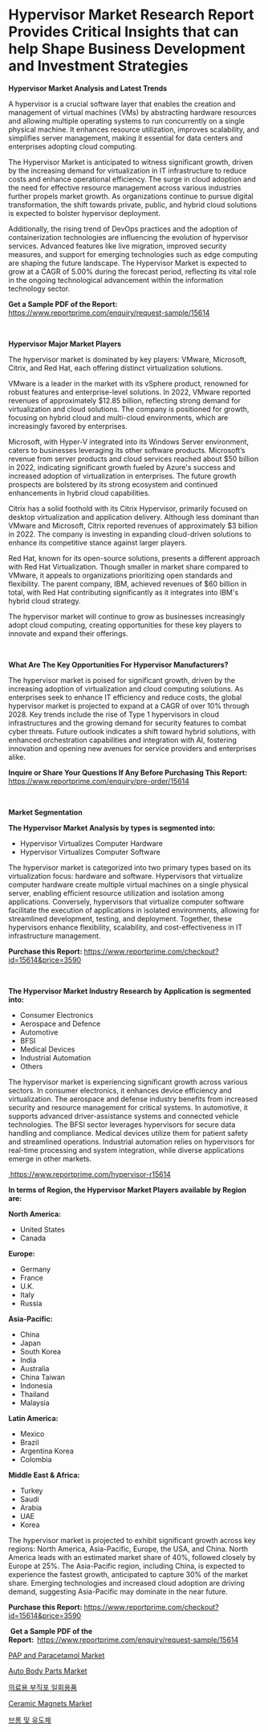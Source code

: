 <p><h1>Hypervisor Market Research Report Provides Critical Insights that can help Shape Business Development and Investment Strategies</h1></p><p><strong>Hypervisor Market Analysis and Latest Trends</strong></p>
<p><p>A hypervisor is a crucial software layer that enables the creation and management of virtual machines (VMs) by abstracting hardware resources and allowing multiple operating systems to run concurrently on a single physical machine. It enhances resource utilization, improves scalability, and simplifies server management, making it essential for data centers and enterprises adopting cloud computing.</p><p>The Hypervisor Market is anticipated to witness significant growth, driven by the increasing demand for virtualization in IT infrastructure to reduce costs and enhance operational efficiency. The surge in cloud adoption and the need for effective resource management across various industries further propels market growth. As organizations continue to pursue digital transformation, the shift towards private, public, and hybrid cloud solutions is expected to bolster hypervisor deployment.</p><p>Additionally, the rising trend of DevOps practices and the adoption of containerization technologies are influencing the evolution of hypervisor services. Advanced features like live migration, improved security measures, and support for emerging technologies such as edge computing are shaping the future landscape. The Hypervisor Market is expected to grow at a CAGR of 5.00% during the forecast period, reflecting its vital role in the ongoing technological advancement within the information technology sector.</p></p>
<p><strong>Get a Sample PDF of the Report:&nbsp;</strong> <a href="https://www.reportprime.com/enquiry/request-sample/15614">https://www.reportprime.com/enquiry/request-sample/15614</a></p>
<p>&nbsp;</p>
<p><strong>Hypervisor Major Market Players</strong></p>
<p><p>The hypervisor market is dominated by key players: VMware, Microsoft, Citrix, and Red Hat, each offering distinct virtualization solutions. </p><p>VMware is a leader in the market with its vSphere product, renowned for robust features and enterprise-level solutions. In 2022, VMware reported revenues of approximately $12.85 billion, reflecting strong demand for virtualization and cloud solutions. The company is positioned for growth, focusing on hybrid cloud and multi-cloud environments, which are increasingly favored by enterprises.</p><p>Microsoft, with Hyper-V integrated into its Windows Server environment, caters to businesses leveraging its other software products. Microsoft’s revenue from server products and cloud services reached about $50 billion in 2022, indicating significant growth fueled by Azure's success and increased adoption of virtualization in enterprises. The future growth prospects are bolstered by its strong ecosystem and continued enhancements in hybrid cloud capabilities.</p><p>Citrix has a solid foothold with its Citrix Hypervisor, primarily focused on desktop virtualization and application delivery. Although less dominant than VMware and Microsoft, Citrix reported revenues of approximately $3 billion in 2022. The company is investing in expanding cloud-driven solutions to enhance its competitive stance against larger players.</p><p>Red Hat, known for its open-source solutions, presents a different approach with Red Hat Virtualization. Though smaller in market share compared to VMware, it appeals to organizations prioritizing open standards and flexibility. The parent company, IBM, achieved revenues of $60 billion in total, with Red Hat contributing significantly as it integrates into IBM's hybrid cloud strategy.</p><p>The hypervisor market will continue to grow as businesses increasingly adopt cloud computing, creating opportunities for these key players to innovate and expand their offerings.</p></p>
<p>&nbsp;</p>
<p><strong>What Are The Key Opportunities For Hypervisor Manufacturers?</strong></p>
<p><p>The hypervisor market is poised for significant growth, driven by the increasing adoption of virtualization and cloud computing solutions. As enterprises seek to enhance IT efficiency and reduce costs, the global hypervisor market is projected to expand at a CAGR of over 10% through 2028. Key trends include the rise of Type 1 hypervisors in cloud infrastructures and the growing demand for security features to combat cyber threats. Future outlook indicates a shift toward hybrid solutions, with enhanced orchestration capabilities and integration with AI, fostering innovation and opening new avenues for service providers and enterprises alike.</p></p>
<p><strong>Inquire or Share Your Questions If Any Before Purchasing This Report:</strong> <a href="https://www.reportprime.com/enquiry/pre-order/15614">https://www.reportprime.com/enquiry/pre-order/15614</a></p>
<p>&nbsp;</p>
<p><strong>Market Segmentation</strong></p>
<p><strong>The Hypervisor Market Analysis by types is segmented into:</strong></p>
<p><ul><li>Hypervisor Virtualizes Computer Hardware</li><li>Hypervisor Virtualizes Computer Software</li></ul></p>
<p><p>The hypervisor market is categorized into two primary types based on its virtualization focus: hardware and software. Hypervisors that virtualize computer hardware create multiple virtual machines on a single physical server, enabling efficient resource utilization and isolation among applications. Conversely, hypervisors that virtualize computer software facilitate the execution of applications in isolated environments, allowing for streamlined development, testing, and deployment. Together, these hypervisors enhance flexibility, scalability, and cost-effectiveness in IT infrastructure management.</p></p>
<p><strong>Purchase this Report:&nbsp;</strong><a href="https://www.reportprime.com/checkout?id=15614&price=3590">https://www.reportprime.com/checkout?id=15614&price=3590</a></p>
<p>&nbsp;</p>
<p><strong>The Hypervisor Market Industry Research by Application is segmented into:</strong></p>
<p><ul><li>Consumer Electronics</li><li>Aerospace and Defence</li><li>Automotive</li><li>BFSI</li><li>Medical Devices</li><li>Industrial Automation</li><li>Others</li></ul></p>
<p><p>The hypervisor market is experiencing significant growth across various sectors. In consumer electronics, it enhances device efficiency and virtualization. The aerospace and defense industry benefits from increased security and resource management for critical systems. In automotive, it supports advanced driver-assistance systems and connected vehicle technologies. The BFSI sector leverages hypervisors for secure data handling and compliance. Medical devices utilize them for patient safety and streamlined operations. Industrial automation relies on hypervisors for real-time processing and system integration, while diverse applications emerge in other markets.</p></p>
<p><a href="https://www.reportprime.com/hypervisor-r15614">&nbsp;https://www.reportprime.com/hypervisor-r15614</a></p>
<p><strong>In terms of Region, the Hypervisor Market Players available by Region are:</strong></p>
<p>
    <p> <strong> North America: </strong>
        <ul>
            <li>United States</li>
            <li>Canada</li>
        </ul>
        </p> 
    <p> <strong> Europe: </strong>
        <ul>
            <li>Germany</li>
            <li>France</li>
            <li>U.K.</li>
            <li>Italy</li>
            <li>Russia</li>
        </ul>
        </p> 
    <p> <strong> Asia-Pacific: </strong>
        <ul>
            <li>China</li>
            <li>Japan</li>
            <li>South Korea</li>
            <li>India</li>
            <li>Australia</li>
            <li>China Taiwan</li>
            <li>Indonesia</li>
            <li>Thailand</li>
            <li>Malaysia</li>
        </ul>
        </p> 
    <p> <strong> Latin America: </strong>
        <ul>
            <li>Mexico</li>
            <li>Brazil</li>
            <li>Argentina Korea</li>
            <li>Colombia</li>
        </ul>
        </p> 
    <p> <strong> Middle East & Africa: </strong>
        <ul>
            <li>Turkey</li>
            <li>Saudi</li>
            <li>Arabia</li>
            <li>UAE</li>
            <li>Korea</li>
        </ul>
    </p>
    </p>
<p><p>The hypervisor market is projected to exhibit significant growth across key regions: North America, Asia-Pacific, Europe, the USA, and China. North America leads with an estimated market share of 40%, followed closely by Europe at 25%. The Asia-Pacific region, including China, is expected to experience the fastest growth, anticipated to capture 30% of the market share. Emerging technologies and increased cloud adoption are driving demand, suggesting Asia-Pacific may dominate in the near future.</p></p>
<p><strong>Purchase this Report: </strong><a href="https://www.reportprime.com/checkout?id=15614&price=3590">https://www.reportprime.com/checkout?id=15614&price=3590</a></p>
<p>&nbsp;<strong>Get a Sample PDF of the Report:&nbsp;&nbsp;</strong><a href="https://www.reportprime.com/enquiry/request-sample/15614">https://www.reportprime.com/enquiry/request-sample/15614</a></p>
<p><strong></strong></p>
<p><p><a href="https://www.linkedin.com/pulse/pap-paracetamol-market-size-type-powdergranules-product-tablet-0jspe?trackingId=cn1ccoEmSM6hqkWwXUIjOQ%3D%3D">PAP and Paracetamol Market</a></p><p><a href="https://issuu.com/reportprime-2/docs/auto-body-parts-market-size-2030.pp_e15650b4247006">Auto Body Parts Market</a></p><p><a href="https://medium.com/@sheldondtickinson9867/medical-nonwoven-disposables-market-%EC%9D%98-%EA%B8%80%EB%A1%9C%EB%B2%8C-%EC%8B%9C%EC%9E%A5-%EA%B0%9C%EC%9A%94%EB%8A%94-%EC%A0%84-%EC%84%B8%EA%B3%84-%EB%B0%8F-%EC%A3%BC%EC%9A%94-%EC%8B%9C%EC%9E%A5%EC%9D%98-%EC%82%B0%EC%97%85%EC%97%90-%EC%98%81%ED%96%A5%EC%9D%84-%EB%AF%B8%EC%B9%98%EB%8A%94-%EC%A3%BC%EC%9A%94-%ED%8A%B8%EB%A0%8C%EB%93%9C%EC%97%90-%EB%8C%80%ED%95%9C-%EB%8F%85%ED%8A%B9%ED%95%9C-%EA%B4%80%EC%A0%90%EC%9D%84-722578efc741">의료용 부직포 일회용품</a></p><p><a href="https://medium.com/@laurenhowell65/the-growth-of-the-ceramic-magnets-market-has-been-significant-driven-by-various-critical-factors-62fee059e30a">Ceramic Magnets Market</a></p><p><a href="https://medium.com/@sheldondtickinson9867/%EC%84%B8%EA%B3%84-bromine-derivatives-market-%EC%9D%80-2024%EC%97%90%EC%84%9C-2031%EB%A1%9C-%EC%97%B0%ED%8F%89%EA%B7%A0-%EC%A6%9D%EA%B0%80%EC%9C%A8%EC%9D%84-%EB%B3%B4%EC%9D%BC-%EA%B2%83%EC%9C%BC%EB%A1%9C-%EC%98%88%EC%83%81%EB%90%A9%EB%8B%88%EB%8B%A4-beaae277e51c">브롬 및 유도체</a></p></p>
